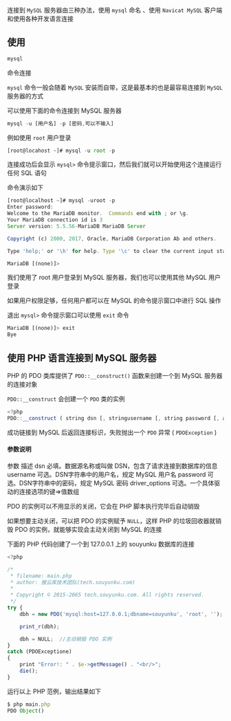 

连接到 `MySQL` 服务器由三种办法，使用 `mysql` 命名 、使用 `Navicat MySQL` 客户端和使用各种开发语言连接

## 使用

```js 
mysql
```
命令连接

`mysql` 命令一般会随着 `MySQL` 安装而自带，这是最基本的也是最容易连接到 `MySQL` 服务器的方式

可以使用下面的命令连接到 MySQL 服务器
```js 
mysql -u [用户名] -p [密码,可以不输入]
```

例如使用 `root` 用户登录

```js 
[root@locahost ~]# mysql -u root -p
```

连接成功后会显示 `mysql>` 命令提示窗口，然后我们就可以开始使用这个连接运行任何 SQL 语句

命令演示如下
```js 
[root@localhost ~]# mysql -uroot -p
Enter password:
Welcome to the MariaDB monitor.  Commands end with ; or \g.
Your MariaDB connection id is 3
Server version: 5.5.56-MariaDB MariaDB Server

Copyright (c) 2000, 2017, Oracle, MariaDB Corporation Ab and others.

Type 'help;' or '\h' for help. Type '\c' to clear the current input statement.

MariaDB [(none)]>
```

我们使用了 root 用户登录到 MySQL 服务器，我们也可以使用其他 MySQL 用户登录

如果用户权限足够，任何用户都可以在 MySQL 的命令提示窗口中进行 SQL 操作

退出 `mysql>` 命令提示窗口可以使用 `exit` 命令
```js 
MariaDB [(none)]> exit
Bye
```

## 使用 PHP 语言连接到 MySQL 服务器

PHP 的 PDO 类库提供了 `PDO::__construct()` 函数来创建一个到 MySQL 服务器的连接对象

`PDO::__construct` 会创建一个 `PDO` 类的实例
```js 
<?php 
PDO::__construct ( string dsn [, stringusername [, string password [, arraydriver_options ]]] )
```

成功链接到 MySQL 后返回连接标识，失败抛出一个 `PDO` 异常 ( `PDOException` )

#### 参数说明

参数 描述 dsn 必填。数据源名称或叫做 DSN，包含了请求连接到数据库的信息 username 可选。DSN字符串中的用户名，规定 MySQL 用户名 password 可选。DSN字符串中的密码，规定 MySQL 密码 driver_options 可选。一个具体驱动的连接选项的键=>值数组

PDO 的实例可以不用显示的关闭，它会在 PHP 脚本执行完毕后自动销毁

如果想要主动关闭，可以把 PDO 的实例赋予 `NULL`，这样 PHP 的垃圾回收器就销毁 PDO 的实例，就能够实现会主动关闭到 MySQL 的连接

下面的 PHP 代码创建了一个到 127.0.0.1 上的 souyunku 数据库的连接
```js 
<?php

/*
 * filename: main.php
 * author: 搜云库技术团队(tech.souyunku.com)
 * 
 * Copyright © 2015-2065 tech.souyunku.com. All rights reserved.
 */
try {    
    dbh = new PDO('mysql:host=127.0.0.1;dbname=souyunku', 'root', '');

    print_r(dbh);    

    dbh = NULL;  //主动销毁 PDO 实例   
}
catch (PDOExceptione) 
{    
    print "Error!: " . $e->getMessage() . "<br/>";    
    die();    
}
```

运行以上 PHP 范例，输出结果如下

```js 
$ php main.php
PDO Object()
```




